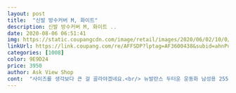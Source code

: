 ```yaml
---
layout: post 
title:  "신발 방수커버 M, 화이트" 
description: 신발 방수커버 M, 화이트 ..
date: 2020-08-06 06:51:41 
img: https://static.coupangcdn.com/image/retail/images/2020/06/02/10/0/59707f66-e868-4e4b-a4c9-50579d299ef6.jpg 
linkUrl: https://link.coupang.com/re/AFFSDP?lptag=AF3600438&subid=ahnPublicAsk&pageKey=1608997402&itemId=2748034918&vendorItemId=70805386003&traceid=V0-113-491a0d1e6c9cb59e 
categories: [1008] 
color: 9E9D24 
price: 3950 
author: Ask View Shop 
cont:  "사이즈를 생각보다 큰 걸 골라야겠네요.<br/> 뉴발란스 두터운 운동화 남성용 255 D 사이즈 줄자로 밑바닥 길이 쟀을때 곡면으로 29.<br/>5cm였는데 XXL가 딱 맞게 들어갑니다.<br/> 조금만 더 컸어도 넣으면서 많이 낑겻을 것 같아요.<br/> 길이는 2차원이지만 신발은 3차원이니까 딱 길이만 생각하지 마시고 넉넉히 주문하세요.<br/><br/>아이가 230신는데  S을 샀다가 너무 딱 맞아서  다시 M으로 주문한건데 이건  큰건 아니고 잘맞아요 저희 아이신발이 에어 있는 신발이라 그런지 M사이즈가 잘 맞아요 크지도 않고 이쁘게 맞아요 S사이즈는 뒀다 작은애 줘야겠어요<br/>어글리슈즈 여자 250 처음에 1치수 크게 m샀는데 택도없이 작아서 반품하고 4치수 크게삼.<br/> 밑창크기만 보면 xl이 더 예쁘게 잘 맞았을거같지만 xxl도 신발 넣기 조금 힘듦 잘 판단해서 사세요<br/>" 
---
```

